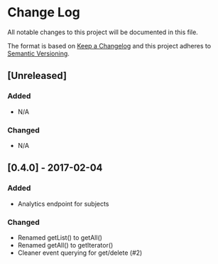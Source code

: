 # Change Log
All notable changes to this project will be documented in this file.

The format is based on [Keep a Changelog](http://keepachangelog.com/) and this project adheres to [Semantic Versioning](http://semver.org/).

## [Unreleased]
### Added
- N/A

### Changed
- N/A

## [0.4.0] - 2017-02-04
### Added
- Analytics endpoint for subjects

### Changed
- Renamed getList() to getAll()
- Renamed getAll() to getIterator()
- Cleaner event querying for get/delete (#2)
